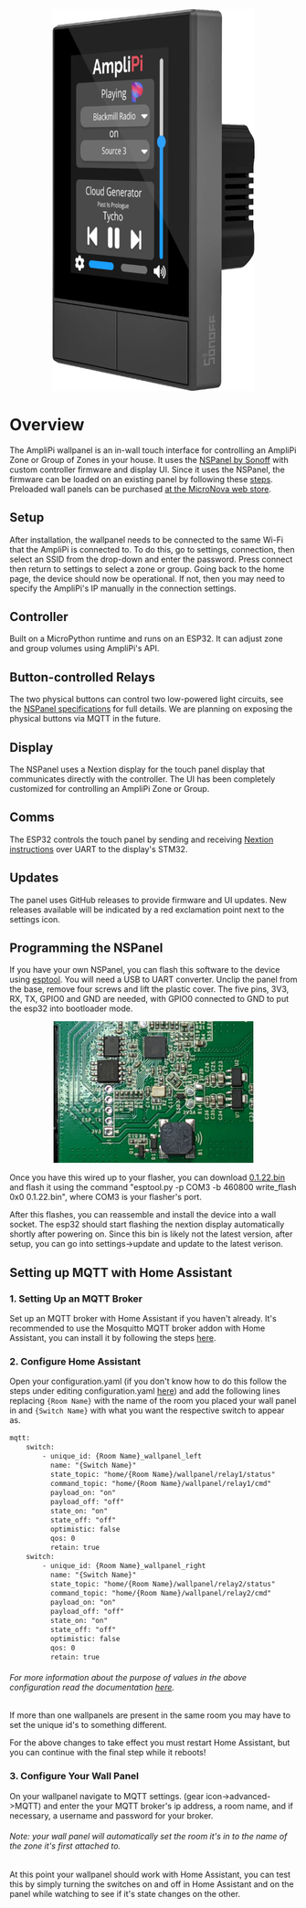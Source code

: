<p align="center">
  <img alt="Wallpanel with homepage"
      src="images/home_page_on_display_transparent.png" width="354">
  </img>
</p>

# Overview
The AmpliPi wallpanel is an in-wall touch interface for controlling an AmpliPi Zone or Group of Zones in your house. It uses the [NSPanel by Sonoff](https://sonoff.tech/product/smart-wall-swtich/nspanel) with custom controller firmware and display UI. Since it uses the NSPanel, the firmware can be loaded on an existing panel by following these [steps](#programming-the-nspanel). Preloaded wall panels can be purchased [at the MicroNova web store](https://www.micro-nova.com/amplipi/store/amplipi-in-wall-wifi-touchscreen-controller-with-integrated-2-device-switch).

## Setup
After installation, the wallpanel needs to be connected to the same Wi-Fi that the AmpliPi is connected to. To do this, go to settings, connection, then select an SSID from the drop-down and enter the password. Press connect then return to settings to select a zone or group. Going back to the home page, the device should now be operational. If not, then you may need to specify the AmpliPi's IP manually in the connection settings. 

## Controller
Built on a MicroPython runtime and runs on an ESP32. It can adjust zone and group volumes using AmpliPi's API.

## Button-controlled Relays
The two physical buttons can control two low-powered light circuits, see the [NSPanel specifications](https://sonoff.tech/product/smart-wall-swtich/nspanel) for full details. We are planning on exposing the physical buttons via MQTT in the future.

## Display
The NSPanel uses a Nextion display for the touch panel display that communicates directly with the controller. The UI has been completely customized for controlling an AmpliPi Zone or Group.

## Comms
The ESP32 controls the touch panel by sending and receiving [Nextion instructions](https://nextion.tech/instruction-set/) over UART to the display's STM32.

## Updates
The panel uses GitHub releases to provide firmware and UI updates. New releases available will be indicated by a red exclamation point next to the settings icon.

## Programming the NSPanel
If you have your own NSPanel, you can flash this software to the device using [esptool](https://docs.espressif.com/projects/esptool/en/latest/esp32/). You will need a USB to UART converter. Unclip the panel from the base, remove four screws and lift the plastic cover. The five pins, 3V3, RX, TX, GPIO0 and GND are needed, with GPIO0 connected to GND to put the esp32 into bootloader mode. 
<p align="center">
  <img alt="NSPanel Pinout"
      src="images/sonoff_NSpanel_pinout.jpg" width="350">
  </img>
</p>


Once you have this wired up to your flasher, you can download [0.1.22.bin](https://github.com/micro-nova/AmpliPiWallPanel/releases/download/0.1.22/0.1.22.bin) and flash it using the command "esptool.py -p COM3 -b 460800 write_flash 0x0 0.1.22.bin", where COM3 is your flasher's port. 

After this flashes, you can reassemble and install the device into a wall socket. The esp32 should start flashing the nextion display automatically shortly after powering on. Since this bin is likely not the latest version, after setup, you can go into settings->update and update to the latest verison.

## Setting up MQTT with Home Assistant
### 1. Setting Up an MQTT Broker 
Set up an MQTT broker with Home Assistant if you haven't already. It's recommended to use the Mosquitto MQTT broker addon with Home Assistant, you can install it by following the steps [here](https://github.com/home-assistant/addons/blob/master/mosquitto/DOCS.md).

### 2. Configure Home Assistant
Open your configuration.yaml (if you don't know how to do this follow the steps under editing configuration.yaml [here](https://www.home-assistant.io/docs/configuration/#editing-configurationyaml)) and add the following lines replacing  ``{Room Name}`` with the name of the room you placed your wall panel in and ``{Switch Name}`` with what you want the respective switch to appear as.

    mqtt:
		switch:
		    - unique_id: {Room Name}_wallpanel_left
		      name: "{Switch Name}"
		      state_topic: "home/{Room Name}/wallpanel/relay1/status"
		      command_topic: "home/{Room Name}/wallpanel/relay1/cmd"
		      payload_on: "on"
		      payload_off: "off"
		      state_on: "on"
		      state_off: "off"
		      optimistic: false
		      qos: 0
		      retain: true
		switch:
		    - unique_id: {Room Name}_wallpanel_right
		      name: "{Switch Name}"
		      state_topic: "home/{Room Name}/wallpanel/relay2/status"
		      command_topic: "home/{Room Name}/wallpanel/relay2/cmd"
		      payload_on: "on"
		      payload_off: "off"
		      state_on: "on"
		      state_off: "off"
		      optimistic: false
		      qos: 0
		      retain: true
###### For more information about the purpose of values in the above configuration read the documentation [here](https://www.home-assistant.io/integrations/switch.mqtt/#full-configuration).

If more than one wallpanels are present in the same room you may have to set the unique id's to something different.

For the above changes to take effect you must restart Home Assistant, but you can continue with the final step while it reboots!

### 3. Configure Your Wall Panel
On your wallpanel navigate to MQTT settings. (gear icon->advanced->MQTT) and enter the your MQTT broker's ip address, a room name, and if necessary, a username and password for your broker.
###### Note: your wall panel will automatically set the room it's in to the name of the zone it's first attached to.

At this point your wallpanel should work with Home Assistant, you can test this by simply turning the switches on and off in Home Assistant and on the panel while watching to see if it's state changes on the other.
